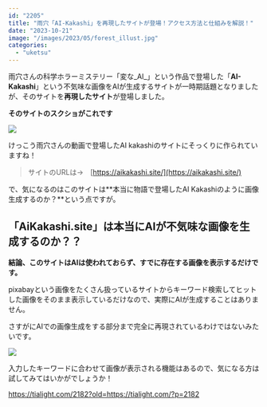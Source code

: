 ```yaml
---
id: "2205"
title: "雨穴「AI-Kakashi」を再現したサイトが登場！アクセス方法と仕組みを解説！"
date: "2023-10-21"
image: "/images/2023/05/forest_illust.jpg"
categories: 
  - "uketsu"
---
```


雨穴さんの科学ホラーミステリー「変な_AI_」という作品で登場した「**AI-Kakashi**」という不気味な画像をAIが生成するサイトが一時期話題となりましたが、そのサイトを**再現したサイト**が登場しました。

**そのサイトのスクショがこれです**

![](../../assets/images/2023/10/aikakashi-fake-ss1.jpg)

けっこう雨穴さんの動画で登場したAI kakashiのサイトにそっくりに作られていますね！

> サイトのURLは→　[https://aikakashi.site/](https://aikakashi.site/)

で、気になるのはこのサイトは**本当に物語で登場したAI Kakashiのように画像生成するのか？**という点ですが。

## 「AiKakashi.site」は本当にAIが不気味な画像を生成するのか？？

**結論、このサイトはAIは使われておらず、すでに存在する画像を表示するだけです。**

pixabayという画像をたくさん扱っているサイトからキーワード検索してヒットした画像をそのまま表示しているだけなので、実際にAIが生成することはありません。

さすがにAIでの画像生成をする部分まで完全に再現されているわけではないみたいです。

![](https://i.gyazo.com/866755dc5feadf218a6351e5d939148f.png)

入力したキーワードに合わせて画像が表示される機能はあるので、気になる方は試してみてはいかがでしょうか！

https://tialight.com/2182?old=https://tialight.com/?p=2182
